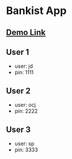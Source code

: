 # Bankist App

**[Demo Link](https://bankist-project.netlify.app/)**
---
**User 1**
  ---
* user: jd<br>
* pin: 1111

**User 2**
---
* user: ocj<br>
* pin: 2222

**User 3**
---
* user: sp<br>
* pin: 3333
